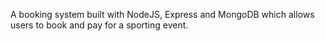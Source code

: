 A booking system built with NodeJS, Express and MongoDB which allows users to book and pay for a sporting event.
